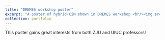 ```yaml
---
title: "DREMES workshop poster"
excerpt: "A poster of hybrid-CiM shown in DREMES workshop <br/><img src='/images/dremes.png'>"
collection: portfolio
---
```


This poster gains great interests from both ZJU and UIUC professors!